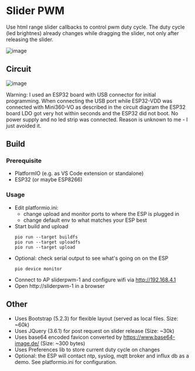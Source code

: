# Slider PWM

Use html range slider callbacks to control pwm duty cycle. 
The duty cycle (led brightnes) already changes while dragging the slider, not only after releasing the slider. 

![image](https://user-images.githubusercontent.com/32450554/218337707-5bb61d95-975d-4ba3-b0eb-d9acf8543b60.png)

## Circuit

![image](https://user-images.githubusercontent.com/32450554/218340075-af00e690-9560-4062-93e2-f44e5e82e25c.png)

Warning: 
I used an ESP32 board with USB connector for initial programming. 
When connecting the USB port while ESP32-VDD was connected with Mini360-VO as described in the circuit diagram the ESP32 board LDO got very hot within seconds and the ESP32 did not boot. No power supply and no led strip was connected. Reason is unknown to me - I just avoided it.
  
## Build

### Prerequisite

* PlatformIO (e.g. as VS Code extension or standalone)
* ESP32 (or maybe ESP8266)

### Usage

* Edit platformio.ini: 
    * change upload and monitor ports to where the ESP is plugged in
    * change default env to what matches your ESP best
* Start build and upload
  ```
  pio run --target buildfs
  pio run --target uploadfs
  pio run --target upload
  ```
* Optional: check serial output to see what's going on on the ESP
  ```
  pio device monitor
  ```
* Connect to AP sliderpwm-1 and configure wifi via http://192.168.4.1
* Open http://sliderpwm-1 in a browser

## Other

* Uses Bootstrap (5.2.3) for flexible layout (served as local files. Size: ~60k)
* Uses JQuery (3.6.1) for post request on slider release (Size: ~30k)
* Uses base64 encoded favicon converted by https://www.base64-image.de/ (Size: ~300 bytes)
* Uses Preferences lib to store current duty cycle on changes
* Optional: the ESP will contact ntp, syslog, mqtt broker and influx db as a demo. See platformio.ini for configuration.

